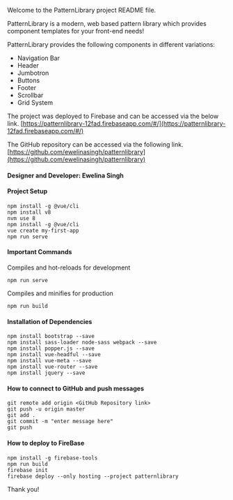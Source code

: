 Welcome to the PatternLibrary project README file. 

PatternLibrary is a modern, web based pattern library which provides component templates for your front-end needs!

PatternLibrary provides the following components in different variations:
- Navigation Bar
- Header
- Jumbotron
- Buttons
- Footer
- Scrollbar
- Grid System

The project was deployed to Firebase and can be accessed via the below link.
[https://patternlibrary-12fad.firebaseapp.com/#/](https://patternlibrary-12fad.firebaseapp.com/#/)

The GitHub repository can be accessed via the following link.
[https://github.com/ewelinasingh/patternlibrary](https://github.com/ewelinasingh/patternlibrary)

#### Designer and Developer: Ewelina Singh
#### Project Setup
```
npm install -g @vue/cli
npm install v8
nvm use 8
npm install -g @vue/cli
vue create my-first-app
npm run serve
```

#### Important Commands
 Compiles and hot-reloads for development
```
npm run serve
```

Compiles and minifies for production
```
npm run build
```
    
#### Installation of Dependencies
```
npm install bootstrap --save
npm install sass-loader node-sass webpack --save
npm install popper.js --save
npm install vue-headful --save
npm install vue-meta --save
npm install vue-router --save
npm install jquery --save
```
   
#### How to connect to GitHub and push messages
```
git remote add origin <GitHub Repository link>
git push -u origin master
git add .
git commit -m "enter message here"
git push
```

#### How to deploy to FireBase
```
npm install -g firebase-tools
npm run build
firebase init
firebase deploy --only hosting --project patternlibrary
```

Thank you!


